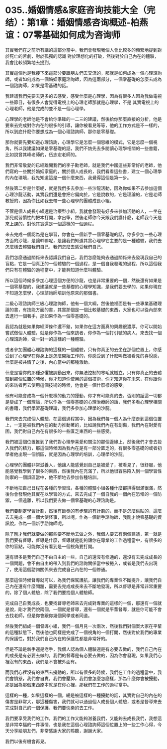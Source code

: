 # 035..婚姻情感&家庭咨询技能大全（完结）：第1章：婚姻情感咨询概述-柏燕谊：07零基础如何成为咨询师

其實我們在之前所有講的這部分當中，我們會發現我個人會比較多的頻繁地提到對於死亡的苦劇，對於孤獨的認識 對於理想化的打破，然後對於自己內在的體驗，我會比較頻繁地去提到。

其實這個也是我接下來這部分要跟朋友們去交流的，那就是如何成為一個心理諮詢師，或者如何成為一個婚姻家庭諮詢師，因為這兩部分，一個零基礎的怎麼去成為一個諮詢師，如果是零基礎的話。

我建議我們先要去更多的去感受，感受什麼是心理學，因為有很多人因為我做電視一些節目，有很多人會覺得電視上的心理老師那就是心理學，不是 其實電視上的心理老師，他是完成的並不是一個心理學。

心理學的老師他是不會給你準確的一二三的建議，然後給你那麼直接的分析，他是要來去完成對你內在的很多的引導，讓你被看見等等，他的工作方式是不一樣的，所以到底什麼你要想成為一個心理諮詢師，那你是零基礎。

那你就要先要知道心理諮詢，心理學它是怎麼一個思維的模式，它是怎麼一個視角，所以我建議如果是零基礎的話，我們不妨先去多閱讀心理學相關的一些書籍，比如說曾其峰老師的，伍志宏老師的。

我們非常敬愛的已經離開我們的李子勳老師，就是我們中國這些非常好的老師，他們寫的一些關於婚姻家庭的，關於個人成長的，我們看看這些書，建立一個心理學的內在環境，我先知道這是一個什麼東西，我覺得這個是第一步。

然後第二步是什麼呢，就是我們多去參加一些沙龍活動，因為你如果不去參加這個心理沙龍活動，其實我們還是會把它偏向於，它是說教的，它是理論的，它是老師教授的，因為你比如我去帶一些心理學的團體成長小組。

不管是個人成長小組還是治療型小組，我就會發現有好多來參加活動的人，一坐在那兒就習慣性的把本打開，拿出筆，然後老師你今天跟我們講什麼，老師我今天是來上課的，對他其實還是一個這樣的一個過程。

來去完成一個認為是在學習，你會在一個新手一個零基礎的話，你多參加一些心理方面的沙龍，是讓幹嘛呢，是讓我們知道其實心理學它主要的是一種體驗，我們去怎麼樣去體驗我們自己，我們怎麼去感受我們自己。

我們怎麼通過關係來去認識我們自己，我們怎麼能夠去通過關係來去發現我自己的盲點，它是一個真正的一個體驗的一個過程，是一個自我發現的過程，所以這個我們只有在體驗的過程當中，才能夠知道什麼叫體驗。

所以這個時候多參加心理這個方便的沙龍，也是非常重要的一個，然後還有如果是一個零基礎的，我建議就是一些基礎的心理學知識，是我們要去學的，如果你現在不知道怎麼學，心理諮詢師培訓他原來的那個書。

二級心理諮詢師三級心理諮詢師，他有一個大綱，然後他裡面是有一些專業基礎理論的書，有技能方面的書，其實那個是一個比較基礎的東西，大家也可以從內部來去進行一個著手，那如果作為一個零基礎的。

我認為就是如果你經濟條件還不錯，如果你在這方面真的興趣很濃厚，你可以開始嘗試做個人體驗，就是你作為一個來訪者，你作為一個打引號的病人，來去找一個心理諮詢師，做一對一的這樣的一種體驗。

或者參加團體心理諮詢的這樣的一個體驗，只有你真正的去坐在那個位置上，你感受到了心理學在你身上是怎麼開始工作的，你感受到了什麼叫做被看見的喜悅感，什麼是被共情了之後，內心當中的那種激動。

什麼是當你的那種恐懼被調動出來，你無法控制的寒毛就樹立，只有你真正的去體驗到那個位置的時候，你才知道你使用的這個技術，你才知道你在未來，在你跟你的來訪者再去使用這個技術的時候，他會是一個什麼樣的感受。

他有可能會成為一個什麼樣的動力的擾動，你才有可能真的去，否則的話這一切都是變成了一個理論，所以作為一個零基礎的心理治療師的話，我們多看心理學相關的書籍，我們學習基礎理論，我們多參加心理學的沙龍。

我們來去完成個人體驗，在這個過程當中，因為我們每一個人為什麼走到這個位置上，一定是被我們內在的動力推動著的，比如說我們內在有創傷，我們內在對愛有困，我們對自己內在有很多的一些匱乏東西的一些感受。

我們被這個位置推到了我們對心理學喜愛和關注的那個邊緣上，然後我們才會去投入我們的精力，那這個時候因為我內在是有一部分匱乏的，有很多零基礎的或者初學者他出現一個誤區，就是因為心理學的培訓，心理學的沙龍。

心理學的團體非常滋養人，他讓人能感覺到自己是被愛了，被看見了，很舒服，他能感覺我學到了很多的東西，然後我內在充滿了，所以他很容易陷入到一個學習性防禦的一個誤區當中，他不斷地去參加各種培訓。

不斷地把自己日程在各種的學習班，各種的體驗小組各種什麼都排得很滿很滿，然後你會發現他其實在以學習的方式，來去完成了一個自我的一個內在恐懼的一個防禦，一個遠離，所以我們要去做一個零基礎的心理諮詢是。

我們要制定學習計劃，然後有節奏的有步驟的有計劃的，而不是怎麼偷貼的，這麼去去完成一個一個大使怪事，所以呢，作為一個新手諮詢師，我剛才說零基礎的資訊說，作為一個新手諮詢師呢。

除了剛才我們就要做的那些要不斷地去做之外，我個人要去有兩個建議，第一就是我們要有督導，督導是什麼，督導就是能夠讓你在專業的工作過程當中，有很多的你的盲點，可能你沒有看到是一個視角要打開。

還有很多是我們自己不由自主的一些，自己的還沒有修通的，還沒有去完成成長的一個問題，會不由自主的帶入到我們的諮詢關係當中被捲入，或者是我們去出現了，使用這個諮詢關係來去完成自己內在的一個修通。

那麼這個時候督導就可以，為我們保駕護航，讓我們的專業性不斷提升，讓我們自己內在還有什麼問題，需要去完成成長來去不斷地發現，所以督導是非常非常重要的，除了個人體驗，除了我們要找個人體驗師。

完成自己自我成長，也要找督導老師來去完成對專業的這樣的一個，那還有一個就是說，剛才我們說兩個，一個就是督導，還有一個就是平輩督導，就是你可能不會去找老師，但是你會跟你幾個同學或者同道。

然後我們組成一個督導小組，我們一個月見一次兩次，然後我們對個案大家在平輩的這種狀態下，然後他也同樣是完成了一個視角的一個打開，然後對於我們的專業的保護性，對於我們自己內在的保護性都是非常好的。

但是不論是新手還是老手，我個人認為個人體驗還是有必要去做的，我們自己內在的成長是有必要去做的，我們的督導是有必要去做的，因為你會發現，如果我們心裡沒有的東西，我們是不會被外面有。

而我們心裡沒有的東西去擾動的，所以有很多的時候，我們在工作的過程當中，我們會憤怒，我們會自責，我們會壓抑，我們會怎麼怎麼樣，那為什麼你會被擾動，那是因為那個東西原本就是在你心裡，那我們在工作的過程當中。

這樣的一種，如果這樣的一個，總是被這樣的一種擾動的話，其實對自己的內在的傷害是非常大，那這種傷害，我們就可以通過個人成長個人體驗，或者是督導來去完成對自己的一個保護，我們要快樂的去工作。

我們要享受我們的工作，我們的工作又能夠滋養我們，又能夠去成長我們，我想這是非常幸福的一件事情，也是我在這個心理諮詢師這個位置上的一些工作心得，今天分享給朋友們，非常感謝大家的聆聽，謝謝大家。

我們以後有機會再見。